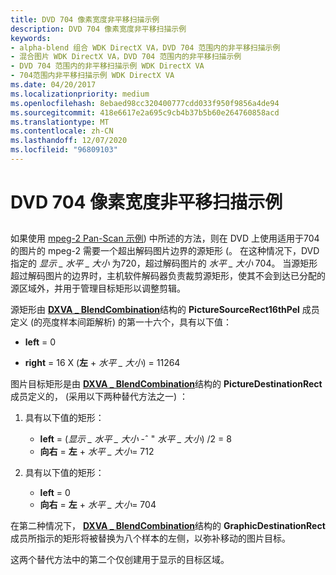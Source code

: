 ```yaml
---
title: DVD 704 像素宽度非平移扫描示例
description: DVD 704 像素宽度非平移扫描示例
keywords:
- alpha-blend 组合 WDK DirectX VA，DVD 704 范围内的非平移扫描示例
- 混合图片 WDK DirectX VA，DVD 704 范围内的非平移扫描示例
- DVD 704 范围内的非平移扫描示例 WDK DirectX VA
- 704范围内非平移扫描示例 WDK DirectX VA
ms.date: 04/20/2017
ms.localizationpriority: medium
ms.openlocfilehash: 8ebaed98cc320400777cdd033f950f9856a4de94
ms.sourcegitcommit: 418e6617e2a695c9cb4b37b5b60e264760858acd
ms.translationtype: MT
ms.contentlocale: zh-CN
ms.lasthandoff: 12/07/2020
ms.locfileid: "96809103"
---
```

# <a name="dvd-704-wide-non-pan-scan-example"></a>DVD 704 像素宽度非平移扫描示例


## <span id="ddk_dvd_704_wide_non_pan_scan_example_gg"></span><span id="DDK_DVD_704_WIDE_NON_PAN_SCAN_EXAMPLE_GG"></span>


如果使用 [mpeg-2 Pan-Scan 示例](mpeg-2-pan-scan-example.md)) 中所述的方法，则在 DVD 上使用适用于704的图片的 mpeg-2 需要一个超出解码图片边界的源矩形 (。 在这种情况下，DVD 指定的 *显示 \_ 水平 \_ 大小* 为720，超过解码图片的 *水平 \_ 大小* 704。 当源矩形超过解码图片的边界时，主机软件解码器负责裁剪源矩形，使其不会到达已分配的源区域外，并用于管理目标矩形以调整剪辑。

源矩形由 [**DXVA \_ BlendCombination**](/windows-hardware/drivers/ddi/dxva/ns-dxva-_dxva_blendcombination)结构的 **PictureSourceRect16thPel** 成员定义 (的亮度样本间距解析) 的第一十六个，具有以下值：

-   **left** = 0

-   **right** = 16 X (**左**  +  *水平 \_ 大小*) = 11264

图片目标矩形是由 [**DXVA \_ BlendCombination**](/windows-hardware/drivers/ddi/dxva/ns-dxva-_dxva_blendcombination)结构的 **PictureDestinationRect** 成员定义的， (采用以下两种替代方法之一) ：

1.  具有以下值的矩形：
    -   **left** = (*显示 \_ 水平 \_ 大小* -ˆ " *水平 \_ 大小*) /2 = 8
    -   **向右**  = **左**  + *水平 \_ 大小*= 712

2.  具有以下值的矩形：
    -   **left** = 0
    -   **向右**  = **左**  + *水平 \_ 大小*= 704

在第二种情况下， [**DXVA \_ BlendCombination**](/windows-hardware/drivers/ddi/dxva/ns-dxva-_dxva_blendcombination)结构的 **GraphicDestinationRect** 成员所指示的矩形将被替换为八个样本的左侧，以弥补移动的图片目标。

这两个替代方法中的第二个仅创建用于显示的目标区域。

 

